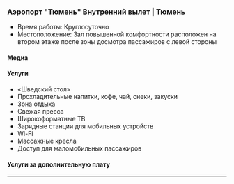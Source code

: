 
### Аэропорт "Тюмень" Внутренний вылет | Тюмень
* Время работы: Круглосуточно
* Местоположение: Зал повышенной комфортности расположен на втором этаже после зоны досмотра пассажиров с левой стороны

#### Медиа

#### Услуги
* «Шведский стол»
* Прохладительные напитки, кофе, чай, снеки, закуски
* Зона отдыха
* Свежая пресса
* Широкоформатные ТВ
* Зарядные станции для мобильных устройств
* Wi-Fi
* Массажные кресла
* Доступ для маломобильных пассажиров

#### Услуги за дополнительную плату 
---
